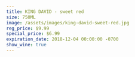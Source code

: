 ```yaml
---
title: KING DAVID - sweet red
size: 750ML
image: /assets/images/king-david-sweet-red.jpg
reg_price: $9.99
special_price: $6.99
expiration_date: 2018-12-04 00:00:00 -0700
show_wine: true
---
```


